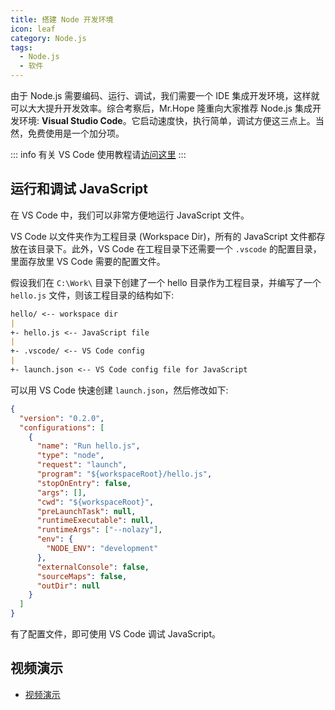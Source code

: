 ```yaml
---
title: 搭建 Node 开发环境
icon: leaf
category: Node.js
tags:
  - Node.js
  - 软件
---
```


由于 Node.js 需要编码、运行、调试，我们需要一个 IDE 集成开发环境，这样就可以大大提升开发效率。综合考察后，Mr.Hope 隆重向大家推荐 Node.js 集成开发环境: **Visual Studio Code**。它启动速度快，执行简单，调试方便这三点上。当然，免费使用是一个加分项。

<!-- more -->

::: info
有关 VS Code 使用教程请[访问这里](../../software/vscode/readme.md)
:::

## 运行和调试 JavaScript

在 VS Code 中，我们可以非常方便地运行 JavaScript 文件。

VS Code 以文件夹作为工程目录 (Workspace Dir)，所有的 JavaScript 文件都存放在该目录下。此外，VS Code 在工程目录下还需要一个 `.vscode` 的配置目录，里面存放里 VS Code 需要的配置文件。

假设我们在 `C:\Work\` 目录下创建了一个 hello 目录作为工程目录，并编写了一个 `hello.js` 文件，则该工程目录的结构如下:

```md
hello/ <-- workspace dir
|
+- hello.js <-- JavaScript file
|
+- .vscode/ <-- VS Code config
|
+- launch.json <-- VS Code config file for JavaScript
```

可以用 VS Code 快速创建 `launch.json`，然后修改如下:

```json
{
  "version": "0.2.0",
  "configurations": [
    {
      "name": "Run hello.js",
      "type": "node",
      "request": "launch",
      "program": "${workspaceRoot}/hello.js",
      "stopOnEntry": false,
      "args": [],
      "cwd": "${workspaceRoot}",
      "preLaunchTask": null,
      "runtimeExecutable": null,
      "runtimeArgs": ["--nolazy"],
      "env": {
        "NODE_ENV": "development"
      },
      "externalConsole": false,
      "sourceMaps": false,
      "outDir": null
    }
  ]
}
```

有了配置文件，即可使用 VS Code 调试 JavaScript。

## 视频演示

- [视频演示](https://www.bilibili.com/video/av5827351/)
